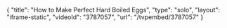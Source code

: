 {
    "title": "How to Make Perfect Hard Boiled Eggs",
    "type": "solo",
    "layout": "iframe-static",
    "videoId": "3787057",
    "url": "\/tvpembed\/3787057"
}